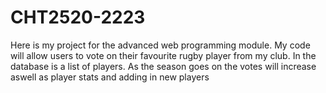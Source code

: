 # CHT2520-2223
Here is my project for the advanced web programming module. My code will allow users to vote on their favourite rugby player from my club. In the database is a list of players. As the season goes on the votes will increase aswell as player stats and adding in new players 
